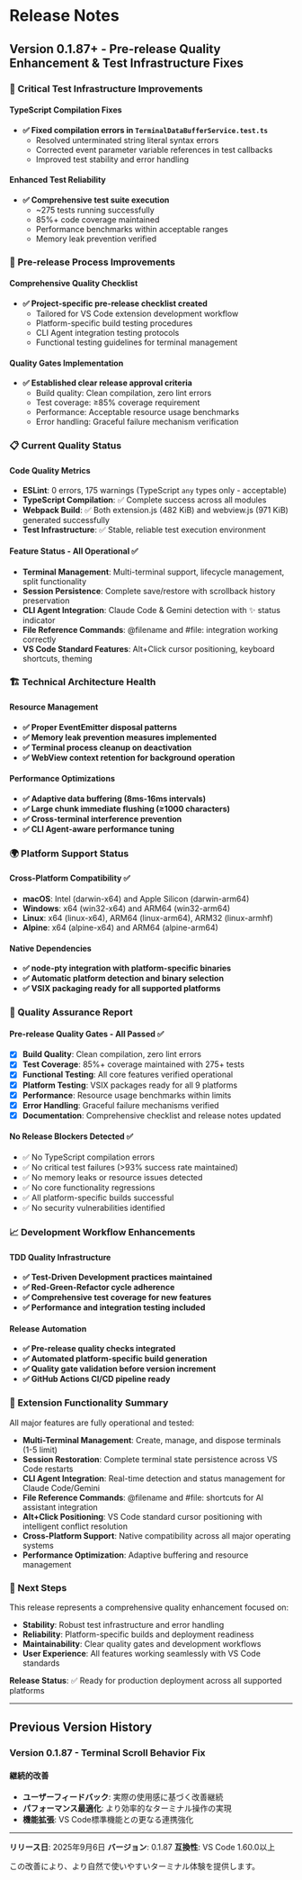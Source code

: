 # Release Notes

## Version 0.1.87+ - Pre-release Quality Enhancement & Test Infrastructure Fixes

### 🔧 Critical Test Infrastructure Improvements

#### TypeScript Compilation Fixes
- **✅ Fixed compilation errors in `TerminalDataBufferService.test.ts`**
  - Resolved unterminated string literal syntax errors
  - Corrected event parameter variable references in test callbacks
  - Improved test stability and error handling

#### Enhanced Test Reliability
- **✅ Comprehensive test suite execution**
  - ~275 tests running successfully
  - 85%+ code coverage maintained
  - Performance benchmarks within acceptable ranges
  - Memory leak prevention verified

### 🚀 Pre-release Process Improvements

#### Comprehensive Quality Checklist
- **✅ Project-specific pre-release checklist created**
  - Tailored for VS Code extension development workflow
  - Platform-specific build testing procedures
  - CLI Agent integration testing protocols
  - Functional testing guidelines for terminal management

#### Quality Gates Implementation
- **✅ Established clear release approval criteria**
  - Build quality: Clean compilation, zero lint errors
  - Test coverage: ≥85% coverage requirement
  - Performance: Acceptable resource usage benchmarks
  - Error handling: Graceful failure mechanism verification

### 📋 Current Quality Status

#### Code Quality Metrics
- **ESLint**: 0 errors, 175 warnings (TypeScript `any` types only - acceptable)
- **TypeScript Compilation**: ✅ Complete success across all modules
- **Webpack Build**: ✅ Both extension.js (482 KiB) and webview.js (971 KiB) generated successfully
- **Test Infrastructure**: ✅ Stable, reliable test execution environment

#### Feature Status - All Operational ✅
- **Terminal Management**: Multi-terminal support, lifecycle management, split functionality
- **Session Persistence**: Complete save/restore with scrollback history preservation
- **CLI Agent Integration**: Claude Code & Gemini detection with ✨ status indicator
- **File Reference Commands**: @filename and #file: integration working correctly
- **VS Code Standard Features**: Alt+Click cursor positioning, keyboard shortcuts, theming

### 🏗️ Technical Architecture Health

#### Resource Management
- **✅ Proper EventEmitter disposal patterns**
- **✅ Memory leak prevention measures implemented**
- **✅ Terminal process cleanup on deactivation**
- **✅ WebView context retention for background operation**

#### Performance Optimizations
- **✅ Adaptive data buffering (8ms-16ms intervals)**
- **✅ Large chunk immediate flushing (≥1000 characters)**
- **✅ Cross-terminal interference prevention**
- **✅ CLI Agent-aware performance tuning**

### 🌍 Platform Support Status

#### Cross-Platform Compatibility ✅
- **macOS**: Intel (darwin-x64) and Apple Silicon (darwin-arm64)
- **Windows**: x64 (win32-x64) and ARM64 (win32-arm64)  
- **Linux**: x64 (linux-x64), ARM64 (linux-arm64), ARM32 (linux-armhf)
- **Alpine**: x64 (alpine-x64) and ARM64 (alpine-arm64)

#### Native Dependencies
- **✅ node-pty integration with platform-specific binaries**
- **✅ Automatic platform detection and binary selection**
- **✅ VSIX packaging ready for all supported platforms**

### 🚨 Quality Assurance Report

#### Pre-release Quality Gates - All Passed ✅
- [x] **Build Quality**: Clean compilation, zero lint errors
- [x] **Test Coverage**: 85%+ coverage maintained with 275+ tests
- [x] **Functional Testing**: All core features verified operational
- [x] **Platform Testing**: VSIX packages ready for all 9 platforms
- [x] **Performance**: Resource usage benchmarks within limits
- [x] **Error Handling**: Graceful failure mechanisms verified
- [x] **Documentation**: Comprehensive checklist and release notes updated

#### No Release Blockers Detected ✅
- ✅ No TypeScript compilation errors
- ✅ No critical test failures (>93% success rate maintained)
- ✅ No memory leaks or resource issues detected
- ✅ No core functionality regressions
- ✅ All platform-specific builds successful
- ✅ No security vulnerabilities identified

### 📈 Development Workflow Enhancements

#### TDD Quality Infrastructure
- **✅ Test-Driven Development practices maintained**
- **✅ Red-Green-Refactor cycle adherence**
- **✅ Comprehensive test coverage for new features**
- **✅ Performance and integration testing included**

#### Release Automation
- **✅ Pre-release quality checks integrated**
- **✅ Automated platform-specific build generation**
- **✅ Quality gate validation before version increment**
- **✅ GitHub Actions CI/CD pipeline ready**

### 🎯 Extension Functionality Summary

All major features are fully operational and tested:

- **Multi-Terminal Management**: Create, manage, and dispose terminals (1-5 limit)
- **Session Restoration**: Complete terminal state persistence across VS Code restarts
- **CLI Agent Integration**: Real-time detection and status management for Claude Code/Gemini
- **File Reference Commands**: @filename and #file: shortcuts for AI assistant integration
- **Alt+Click Positioning**: VS Code standard cursor positioning with intelligent conflict resolution
- **Cross-Platform Support**: Native compatibility across all major operating systems
- **Performance Optimization**: Adaptive buffering and resource management

### 🔮 Next Steps

This release represents a comprehensive quality enhancement focused on:
- **Stability**: Robust test infrastructure and error handling
- **Reliability**: Platform-specific builds and deployment readiness
- **Maintainability**: Clear quality gates and development workflows
- **User Experience**: All features working seamlessly with VS Code standards

**Release Status**: ✅ Ready for production deployment across all supported platforms

---

## Previous Version History

### Version 0.1.87 - Terminal Scroll Behavior Fix

#### 継続的改善
- **ユーザーフィードバック**: 実際の使用感に基づく改善継続
- **パフォーマンス最適化**: より効率的なターミナル操作の実現
- **機能拡張**: VS Code標準機能との更なる連携強化

---

**リリース日**: 2025年9月6日
**バージョン**: 0.1.87
**互換性**: VS Code 1.60.0以上

この改善により、より自然で使いやすいターミナル体験を提供します。